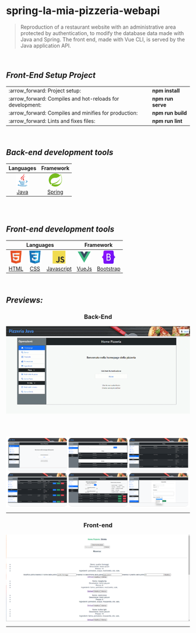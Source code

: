 # spring-la-mia-pizzeria-webapi

> Reproduction of a restaurant website with an administrative area protected by authentication, to modify the database data made with Java and Spring. The front end, made with Vue CLI, is served by the Java application API.

<br/>

## *_Front-End Setup Project_*

<table align="center">
  <tbody>
    <tr>
        <td>:arrow_forward: Project setup:</td>
        <td><strong>npm install</strong></td>  
    </tr>
    <tr>
        <td>:arrow_forward: Compiles and hot-reloads for development:</td>
        <td><strong>npm run serve</strong></td>
    </tr>      
    <tr>
        <td>:arrow_forward: Compiles and minifies for production:</td>
        <td><strong>npm run build</strong></td>
    </tr>
    <tr>
        <td>:arrow_forward: Lints and fixes files:</td>
        <td><strong>npm run lint</strong></td>
    </tr>
  </tbody>
</table>


<br/>

## *_Back-end development tools_*

<table align="center">
  <thead>
    <tr>
      <th colspan="1">Languages</th>
      <th colspan="1">Framework</th>
    </tr>
  </thead>
  <tbody align=center>
    <tr>
      <td>
         <img align="center" src="https://github.com/ValerioGc/ValerioGc/blob/64e651615d68fb71ddfe78c747f2913d1ec29607/assets/skills&tools/skills/java.svg" width="36" height="36" align="center" alt="Java" />
      </td>
      <td>
        <img align="center" src="https://github.com/ValerioGc/ValerioGc/blob/64e651615d68fb71ddfe78c747f2913d1ec29607/assets/skills&tools/frameworks/spring.svg" width="36" height="36" align="center" alt="Spring">
      </td>
    </tr>
    <tr>
      <td>
        <a href="https://www.java.com/it/">Java</a>
      </td>
      <td>
        <a href="https://spring.io/" target="_blank" rel="noreferrer">Spring</a>
      </td>
    </tr>
  </tbody>
</table>

<br/>
<br/>

## *_Front-end development tools_*


<table align="center">
  <thead>
    <tr>
      <th colspan="3">Languages</th>
      <th colspan="2">Framework</th>
    </tr>
  </thead>
  <tbody align=center>
    <tr>
      <td>
        <img align="center" src="https://github.com/ValerioGc/ValerioGc/blob/64e651615d68fb71ddfe78c747f2913d1ec29607/assets/skills&tools/skills/html.svg" width="36" height="36" alt="HTML5" />
      <td>
        <img align="center" src="https://github.com/ValerioGc/ValerioGc/blob/64e651615d68fb71ddfe78c747f2913d1ec29607/assets/skills&tools/skills/css.svg" width="36" height="36" align="center" alt="css">
      </td>
      <td>
        <img align="center" src="https://github.com/ValerioGc/ValerioGc/blob/64e651615d68fb71ddfe78c747f2913d1ec29607/assets/skills&tools/skills/javascript.svg" width="36" height="36" align="center" alt="javascript">
      </td>
      <td>
        <img align="center" src="https://github.com/ValerioGc/ValerioGc/blob/64e651615d68fb71ddfe78c747f2913d1ec29607/assets/skills&tools/frameworks/vue.svg" width="36" height="36" align="center" alt="Vue">
      </td>
      <td>
        <img align="center" src="https://github.com/ValerioGc/ValerioGc/blob/64e651615d68fb71ddfe78c747f2913d1ec29607/assets/skills&tools/frameworks/bootstrap.svg" width="36" height="36" align="center" alt="Bootstrap">
      </td>
    </tr>
    <tr>
      <td>
        <a href="https://developer.mozilla.org/en-US/docs/Glossary/HTML5">HTML</a>
      </td>
      <td>
        <a href="https://developer.mozilla.org/en-US/docs/Glossary/css">CSS</a>
      </td>
      <td>
        <a href="https://developer.mozilla.org/en-US/docs/Glossary/Javascript">Javascript</a>
      </td>
      <td>
        <a href="https://vuejs.com/" target="_blank" rel="noreferrer">VueJs</a>
      </td>
      <td>
        <a href="https://getbootstrap.com/" target="_blank" rel="noreferrer">Bootstrap</a>
      </td>
    </tr>
  </tbody>
</table>

<br />



## *_Previews:_*


<div align="center">
  
### Back-End
  
  <img align="center" src="/previews/pizzeria-webapi.gif" alt="Gif pizzeria" />
  
  <br/> &nbsp;
  
  <img align="center" src="/previews/pizzeria-webapi-thumbs.png" alt="Thumbnails pizzeria" />
 <div>
   
--------
   
<div align="center">
  
  ### Front-end
  
  <img align="center" src="/previews/front-pizzeria-webapi.png" alt="Thumbnails pizzeria" />
 <div>
   

--------


